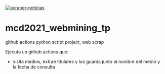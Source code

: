 [![scraper-noticias](https://github.com/vlasvlasvlas/mcd2021_webmining_tp/actions/workflows/noticias.yml/badge.svg)](https://github.com/vlasvlasvlas/mcd2021_webmining_tp/actions/workflows/noticias.yml)

# mcd2021_webmining_tp
github actions python script project, web scrap

Ejecuta un github actions que:

* visita medios, extrae titulares y los guarda junto al nombre del medio y la fecha de consulta
